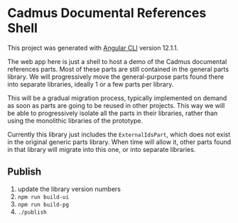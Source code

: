 # Cadmus Documental References Shell

This project was generated with [Angular CLI](https://github.com/angular/angular-cli) version 12.1.1.

The web app here is just a shell to host a demo of the Cadmus documental references parts. Most of these parts are still contained in the general parts library. We will progressively move the general-purpose parts found there into separate libraries, ideally 1 or a few parts per library.

This will be a gradual migration process, typically implemented on demand as soon as parts are going to be reused in other projects. This way we will be able to progressively isolate all the parts in their libraries, rather than using the monolithic libraries of the prototype.

Currently this library just includes the `ExternalIdsPart`, which does not exist in the original generic parts library. When time will allow it, other parts found in that library will migrate into this one, or into separate libraries.

## Publish

1. update the library version numbers
2. `npm run build-ui`
3. `npm run build-pg`
4. `./publish`
